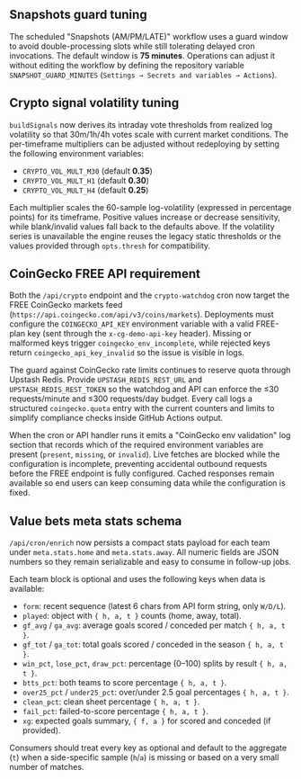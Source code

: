 ## Snapshots guard tuning

The scheduled "Snapshots (AM/PM/LATE)" workflow uses a guard window to avoid
double-processing slots while still tolerating delayed cron invocations. The
default window is **75 minutes**. Operations can adjust it without editing the
workflow by defining the repository variable `SNAPSHOT_GUARD_MINUTES`
(`Settings → Secrets and variables → Actions`).

## Crypto signal volatility tuning

`buildSignals` now derives its intraday vote thresholds from realized log
volatility so that 30m/1h/4h votes scale with current market conditions. The
per-timeframe multipliers can be adjusted without redeploying by setting the
following environment variables:

- `CRYPTO_VOL_MULT_M30` (default **0.35**)
- `CRYPTO_VOL_MULT_H1` (default **0.30**)
- `CRYPTO_VOL_MULT_H4` (default **0.25**)

Each multiplier scales the 60-sample log-volatility (expressed in percentage
points) for its timeframe. Positive values increase or decrease sensitivity,
while blank/invalid values fall back to the defaults above. If the volatility
series is unavailable the engine reuses the legacy static thresholds or the
values provided through `opts.thresh` for compatibility.

## CoinGecko FREE API requirement

Both the `/api/crypto` endpoint and the `crypto-watchdog` cron now target the
FREE CoinGecko markets feed (`https://api.coingecko.com/api/v3/coins/markets`).
Deployments must configure the `COINGECKO_API_KEY` environment variable with a
valid FREE-plan key (sent through the `x-cg-demo-api-key` header). Missing or
malformed keys trigger `coingecko_env_incomplete`, while rejected keys return
`coingecko_api_key_invalid` so the issue is visible in logs.

The guard against CoinGecko rate limits continues to reserve quota through
Upstash Redis. Provide `UPSTASH_REDIS_REST_URL` and `UPSTASH_REDIS_REST_TOKEN`
so the watchdog and API can enforce the ≤30 requests/minute and ≤300
requests/day budget. Every call logs a structured `coingecko.quota` entry with
the current counters and limits to simplify compliance checks inside GitHub
Actions output.

When the cron or API handler runs it emits a "CoinGecko env validation" log
section that records which of the required environment variables are present
(`present`, `missing`, or `invalid`). Live fetches are blocked while the
configuration is incomplete, preventing accidental outbound requests before the
FREE endpoint is fully configured. Cached responses remain available so end
users can keep consuming data while the configuration is fixed.

## Value bets meta stats schema

`/api/cron/enrich` now persists a compact stats payload for each team under
`meta.stats.home` and `meta.stats.away`. All numeric fields are JSON numbers so
they remain serializable and easy to consume in follow-up jobs.

Each team block is optional and uses the following keys when data is available:

- `form`: recent sequence (latest 6 chars from API form string, only `W/D/L`).
- `played`: object with `{ h, a, t }` counts (home, away, total).
- `gf_avg` / `ga_avg`: average goals scored / conceded per match `{ h, a, t }`.
- `gf_tot` / `ga_tot`: total goals scored / conceded in the season `{ h, a, t }`.
- `win_pct`, `lose_pct`, `draw_pct`: percentage (0–100) splits by result `{ h, a, t }`.
- `btts_pct`: both teams to score percentage `{ h, a, t }`.
- `over25_pct` / `under25_pct`: over/under 2.5 goal percentages `{ h, a, t }`.
- `clean_pct`: clean sheet percentage `{ h, a, t }`.
- `fail_pct`: failed-to-score percentage `{ h, a, t }`.
- `xg`: expected goals summary, `{ f, a }` for scored and conceded (if provided).

Consumers should treat every key as optional and default to the aggregate (`t`)
when a side-specific sample (`h`/`a`) is missing or based on a very small
number of matches.
